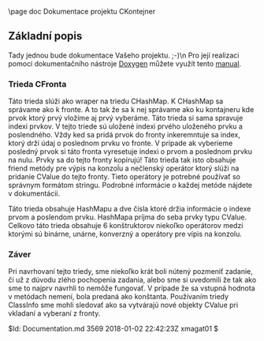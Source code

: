 \page doc Dokumentace projektu CKontejner

## Základní popis
Tady jednou bude dokumentace Vašeho projektu. ;-)\n
Pro její realizaci pomocí dokumentačního nástroje [Doxygen](http://www.doxygen.org) můžete využít tento [manual](http://www.doxygen.org/manual/index.html).

### Trieda CFronta

Táto trieda slúži ako wraper na triedu CHashMap. K CHashMap sa správame ako k fronte.
A to tak že sa k nej správame ako ku kontajneru kde prvok ktorý prvý vložíme aj prvý vyberáme.
Táto trieda si sama spravuje indexi prvkov. V tejto triede sú uložené indexi prvého uloženého prvku a poslendného.
Vždy ked sa pridá prvok do fronty inkeremntuje sa index, ktorý drží údaj o poslednom prvku vo fronte.
V prípade ak vyberieme posledný prvok si táto fronta vyresetuje indexi o prvom a poslednom prvku na nulu.
Prvky sa do tejto fronty kopírujú!
Táto trieda tak isto obsahuje friend metódy pre výpis na konzoĺu a nečlenský operátor ktorý slúži na pridanie CValue do tejto fronty.
Tieto operátory je potrebné používať so správnym formátom stringu.
Podrobné informácie o každej metóde nájdete v dokumentácii.

Táto trieda obsahuje HashMapu a dve čísla ktoré držia informácie o indexe prvom a poslendom prvku.
HashMapa príjma do seba prvky typu CValue. Celkovo táto trieda obsahuje 6 konštruktorov niekoľko operátorov medzi ktorými sú binárne, unárne, konverzný a operátory pre vípis na konzolu.

### Záver
Pri navrhovaní tejto triedy, sme niekoľko krát boli nútený pozmeniť zadanie, či už z dúvodu zlého pochopenia zadania, alebo sme si uvedomili že tak ako sme to najprv navrhli to nemôže fungovať.
V prípade že sa vstupná hodnota v metódach nemení, bola predaná ako konštanta. Používaním triedy ClassInfo sme mohli sledovať ako sa vytvárajú nové objekty CValue pri vkladaní a vyberaní z fronty.


$Id: Documentation.md 3569 2018-01-02 22:42:23Z xmagat01 $
